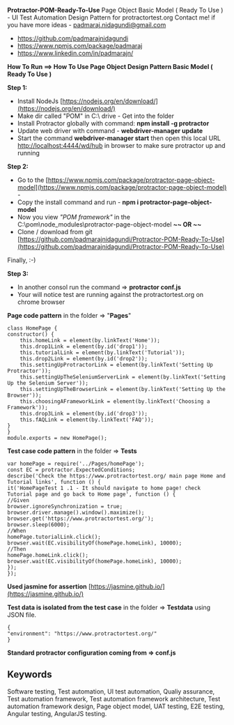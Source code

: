**Protractor-POM-Ready-To-Use** 
Page Object Basic Model ( Ready To Use ) - UI Test Automation Design Pattern for protractortest.org 
Contact me! if you have more ideas -  [padmaraj.nidagundi@gmail.com](mailto:padmaraj.nidagundi@gmail.com)  

 - https://github.com/padmarajnidagundi
 - https://www.npmjs.com/package/padmaraj
 - https://www.linkedin.com/in/padmarajn/

**How To Run ==> How To Use Page Object Design Pattern Basic Model ( Ready To Use )**

**Step 1:** 

 - Install NodeJs 
   [https://nodejs.org/en/download/](https://nodejs.org/en/download/)  
 - Make dir called "POM" in C:\ drive - Get into the folder 
 - Install Protractor globally with command: **npm install -g protractor**  
 - Update web driver with command -  **webdriver-manager update**  
 - Start the command **webdriver-manager start**  then open this local URL  [http://localhost:4444/wd/hub](http://localhost:4444/wd/hub)  in
   browser to make sure protractor up and running

**Step 2:** 
 - Go to the  [https://www.npmjs.com/package/protractor-page-object-model](https://www.npmjs.com/package/protractor-page-object-model)   - 
 - Copy the install command and run - **npm i protractor-page-object-model** 
 - Now you view *"POM framework"* in the C:\pom\node_modules\protractor-page-object-model
  **~~ OR ~~**
 - Clone / download from git  [https://github.com/padmarajnidagundi/Protractor-POM-Ready-To-Use](https://github.com/padmarajnidagundi/Protractor-POM-Ready-To-Use)

Finally, :-)

**Step 3:**
- In another consol run the command => **protractor conf.js** 
- Your will notice test are running against the protractortest.org on chrome browser

**Page code pattern** in the folder => "**Pages**"

    class HomePage {
    constructor() {
        this.homeLink = element(by.linkText('Home'));
        this.drop1Link = element(by.id('drop1'));
        this.tutorialLink = element(by.linkText('Tutorial'));
        this.drop2Link = element(by.id('drop2'));
        this.settingUpProtractorLink = element(by.linkText('Setting Up Protractor'));
        this.settingUpTheSeleniumServerLink = element(by.linkText('Setting Up the Selenium Server'));
        this.settingUpTheBrowserLink = element(by.linkText('Setting Up the Browser'));
        this.choosingAFrameworkLink = element(by.linkText('Choosing a Framework'));
        this.drop3Link = element(by.id('drop3'));
        this.fAQLink = element(by.linkText('FAQ'));
    }
    }
    module.exports = new HomePage();

**Test case code pattern** in the folder =>  **Tests**

    var homePage = require('../Pages/homePage');
    const EC = protractor.ExpectedConditions;
    describe('Check the https://www.protractortest.org/ main page Home and Tutorial links', function () {
    it('HomePageTest 1 .1 - It should navigate to home page! check Tutorial page and go back to Home page', function () {
    //Given
    browser.ignoreSynchronization = true;
    browser.driver.manage().window().maximize();
    browser.get('https://www.protractortest.org/');
    browser.sleep(6000);
    //When
    homePage.tutorialLink.click();
    browser.wait(EC.visibilityOf(homePage.homeLink), 10000);
    //Then
    homePage.homeLink.click();
    browser.wait(EC.visibilityOf(homePage.homeLink), 10000);   
    }); 
    });

 **Used jasmine for assertion**
 [https://jasmine.github.io/](https://jasmine.github.io/)
 
 **Test data is isolated from the test case** in the folder  => **Testdata** using JSON file.
  
    { 
    "environment": "https://www.protractortest.org/"
    }

**Standard protractor configuration coming from **=>**     conf.js**
 
## Keywords
Software testing, Test automation, UI test automation, Qualiy assurance, Test automation framework, Test automation framework architecture, Test automation framework design, Page object model, UAT testing, E2E testing, Angular testing, AngularJS testing.